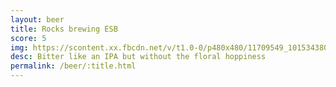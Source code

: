 ```yaml
---
layout: beer
title: Rocks brewing ESB
score: 5
img: https://scontent.xx.fbcdn.net/v/t1.0-0/p480x480/11709549_10153438036878745_3892385374192512736_n.jpg?oh=bf6e1542896b3a61274217f1719e2331&oe=58886CB9
desc: Bitter like an IPA but without the floral hoppiness
permalink: /beer/:title.html
---
```

